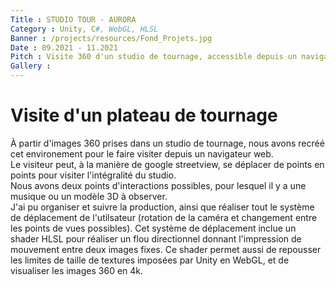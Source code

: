 ```yaml
---
Title : STUDIO TOUR - AURORA
Category : Unity, C#, WebGL, HLSL
Banner : /projects/resources/Fond_Projets.jpg
Date : 09.2021 - 11.2021
Pitch : Visite 360 d'un studio de tournage, accessible depuis un navigateur web
Gallery : 
---
```


# Visite d'un plateau de tournage
À partir d'images 360 prises dans un studio de tournage, nous avons recréé cet environement pour le faire visiter depuis un navigateur web.<br>
Le visiteur peut, à la manière de google streetview, se déplacer de points en points pour visiter l'intégralité du studio.<br>
Nous avons deux points d'interactions possibles, pour lesquel il y a une musique ou un modèle 3D à observer.<br>
J'ai pu organiser et suivre la production, ainsi que réaliser tout le système de déplacement de l'utilsateur (rotation de la caméra et changement entre les points de vues possibles). Cet système de déplacement inclue un shader HLSL pour réaliser un flou directionnel donnant l'impression de mouvement entre deux images fixes. Ce shader permet aussi de repousser les limites de taille de textures imposées par Unity en WebGL, et de visualiser les images 360 en 4k.<br>
